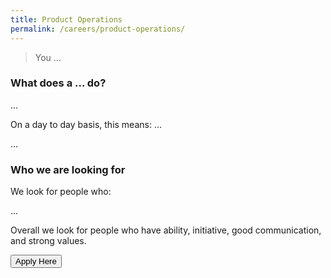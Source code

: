 ```yaml
---
title: Product Operations
permalink: /careers/product-operations/
---
```

> You ...

### **What does a ... do?**
...

On a day to day basis, this means:
...

...

### **Who we are looking for**
We look for people who:

...

Overall we look for people who have ability, initiative, good communication, and strong values.

<a href="https://opengovernmentproducts.recruitee.com/#section-89477" target="_blank">
    <button class="bp-button is-secondary is-medium has-text-white is-uppercase search-button">
        Apply Here
    </button>
</a>